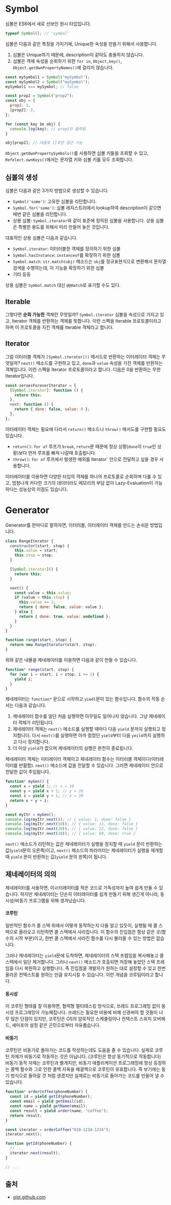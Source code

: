 # Symbol

심볼은 ES6에서 새로 선보인 원시 타입입니다.

```javascript
typeof Symbol(); // 'symbol'
```

심볼은 다음과 같은 특징을 가지기에, Unique한 속성을 만들기 위해서 사용합니다.

1. 심볼은 Unique하기 때문에, description이 같아도 충돌하지 않습니다.
2. 심볼은 객체 속성을 순회하기 위한 `for in`, `Object,key()`, `Object.getOwnPropertyNames()`에 걸리지 않습니다.

```javascript
const mySymbol1 = Symbol("mySymbol");
const mySymbol2 = Symbol("mySymbol");
mySymbol1 === mySymbol; // false

const prop2 = Symbol("prop2");
const obj = {
  prop1: 1,
  [prop2]: 2,
};

for (const key in obj) {
  console.log(key); // prop1만 출력됨
}

obj[prop2]; // 대괄호 []로만 접근 가능
```

`Object.getOwnPropertySymbols()`를 사용하면 심볼 키들을 조회할 수 있고, `Refelect.ownKeys()`에서는 문자열 키와 심볼 키를 모두 조회합니다.

## 심볼의 생성

심볼은 다음과 같은 3가지 방법으로 생성할 수 있습니다.

- `Symbol('some')`: 고유한 심볼을 리턴합니다.
- `Symbol.for('some')`: 심볼 레지스트리에서 lookup하여 description이 같으면 매번 같은 심볼을 리턴합니다.
- 상용 심볼: `Symbol.iterator`와 같이 표준에 정의된 심볼을 사용합니다. 상용 심볼은 특별한 용도를 위해서 미리 만들어 놓은 것입니다.

대표적인 상용 심볼은 다음과 같습니다.

- `Symbol.iterator`: 이터러블한 객체를 정의하기 위한 심볼
- `Symbol.hasInstance`: `instanceof`를 확장하기 위한 심볼
- `Symbol.match`: `str.match(obj)` 메소드는 `obj`를 정규표현식으로 변환해서 문자열 검색을 수행하는데, 이 기능을 확장하기 위한 심볼
- 기타 등등

상용 심볼은 `Symbol.match` 대신 `@@match`로 표기할 수도 있다.

## Iterable

그렇다면 **순회 가능한** 객체란 무엇일까? `Symbol.iterator` 심볼을 속성으로 가지고 있고, Iterator 객체를 반환하는 객체를 뜻합니다. 이런 스펙을 Iterable 프로토콜이라고 하며 이 프로토콜을 지킨 객체를 Iterable 객체라고 합니다.

## Iterator

그럼 이터러블 객체가 `[Symbol.iterator]()` 메서드로 반환하는 이터레이터 객체는 무엇일까? `next()` 메소드를 구현하고 있고, `done`과 `value` 속성을 가진 객체를 반환하는 객체입니다. 이런 스펙을 Iterator 프로토콜이라고 합니다. 디음은 0을 반환하는 무한 Iterator입니다.

```javascript
const zeroesForeverIterator = {
  [Symbol.iterator]: function () {
    return this;
  },
  next: function () {
    return { done: false, value: 0 };
  },
};
```

이터레이터 객체는 필요에 다라서 `return()` 메소드나 `throw()` 메서도를 구현할 필요도 있습니다.

- `return()`: `for of` 루프가 `break`, `return`문 때문에 정상 상황(`done`이 `true`인 상황)보다 먼저 루프를 빠져 나갈때 호출됩니다.
- `throw()`: `for of` 루프에서 발생한 예외를 Iterator` 안으로 전달하고 싶을 경우 사용합니다.

이터레이터를 이용하면 다양한 타입의 객체를 하나의 프로토콜로 순회하며 다룰 수 있고, 엄청나게 커다란 크기의 데이터라도 메모리의 부담 없이 Lazy-Evaluation이 가능하다는 성능상의 이점도 있습니다.

# Generator

Generator를 한마디로 말하자면, 이터러블, 이터레이터 객체를 만드는 손쉬운 방법입니다.

```javascript
class RangeIterator {
  constructor(start, stop) {
    this.value = start;
    this.stop = stop;
  }

  [Symbol.iterator]() {
    return this;
  }

  next() {
    const value = this.value;
    if (value < this.stop) {
      this.value += 1;
      return { done: false, value: value };
    } else {
      return { done: true, value: undefined };
    }
  }
}

function range(start, stop) {
  return new RangeIterator(start, stop);
}
```

위와 같은 내욜을 제네레이터를 이용하면 다음과 같이 만들 수 있습니다.

```javascript
function* range(start, stop) {
  for (var i = start; i < stop; i += 1) {
    yield i;
  }
}
```

제네레이터는 `function*` 문으로 시작하고 `yiedl`문이 있는 함수입니다. 함수의 작동 순서는 다음과 같습니다.

1. 제네레이터 함수를 일단 처음 실행하면 아무일도 일어나지 않습니다. 그냥 제네레이터 객체가 리턴됩니다.
2. 제네레이터 객체는 `next()` 메소드를 실행할 때마다 다음 `yield` 문까지 실행되고 정지합니다. 다시 `next()`를 실행하면 아까 멈첬던 `yield`부터 다음 `yeild`까지 실행하고 다시 정지합니다.
3. 더 이상 `yield`가 없으며 제네레이터의 실행은 완전히 종료됩니다.

제네레이터 객체는 이터레이터 객체이고 제네레이터 함수는 이터러블 객체이다(이터레이터를 반홤함). `next()` 메소드에 값을 전달할 수 있습니다. 그러면 제네레이터 안으로 전달한 값이 주입됩니다.

```javascript
function* myGen() {
  const x = yield 1; // x = 10
  const y = yield x + 1; // y = 20
  const z = yield y + 1; // z = 30
  return x + y + z;
}

const myItr = myGen();
console.log(myItr.next()); // { value: 1, done: false }
console.log(myItr.next(10)); // { value: 11, done: false }
console.log(myItr.next(20)); // { value: 22, done: false }
console.log(myItr.next(30)); // { value: 60, done: true }
```

`next()` 메소드가 리턴하는 값은 제네레이터가 실행을 정지할 때 `yield` 문이 반환하는 값(`yield`문의 오른쪽)이고, `next()` 메소드의 파라미터는 제네레이터가 실행을 재개할 때 `yield` 문이 반환하는 값(`yield` 문의 왼쪽)이 됩니다.

## 제네레이터의 의의

제네레이터를 사용하면, 이ㄹ터레이터를 적은 코드로 가독성까지 높여 쉽게 만들 수 있습니다. 하지만 제네레이터는 단순히 이터레이터를 쉽게 만들기 위해 생긴게 아니라, 동시성/비동기 프로그램을 위해 생겨났습니다.

#### 코루틴

일반적인 함수가 콜 스택 위에서 어떻게 동작하는지 다들 알고 있듯이, 실행될 때 콜 스택으로 올라오고 리턴하면 콜 스택에서 사라집니다. 이 함수의 진입점은 함상 같은 곳(함수의 시작 부분)이고, 한번 콜 스택에서 사라진 함수를 다시 불러올 수 있는 방법은 없습니다.

그러나 제네레이터는 `yield`문에 도착하면, 제네레이터의 스택 프렙임을 복사해놓고 콜 스택에서 일단 제거합니다. 그러나 `next()` 메소드가 호출되면 저장해 놓았던 스택 프레임을 다시 복원하고 실행합니다. 즉 진입점을 개발자가 원하는 대로 설정할 수 있고 한번 올라온 컨텍스트를 원하는 만큼 유지시킬 수 있습니다. 이런 개념을 코루팀이라고 합니다.

#### 동시성

이 코루틴 형태를 잘 이용하면, 협력형 멀티태스킹 방식으로, 쓰레드 프로그래밍 없이 동시성 프로그래밍이 가능해집니다. 쓰레드는 필요한 비용에 비해 신경써야 할 것들이 너무 많은 단점이 있지만, 코루틴은 OS의 암묵적인 스케줄링이나 컨텍스트 스위치 오버헤드, 세미포어 설정 같은 곤민으로부터 자유롭습니다.

#### 비동기

코루틴은 비동기로 돌아가는 코드를 작성하는데도 도움을 줄 수 있습니다. 실제로 코루틴 자체가 비동기로 작동하는 것은 아닙니다. (코루틴은 항상 동기적으로 작동합니다) 비동기 동작 자체는 코루틴과 별개지만, 비동기 애플리케이션 프로그래밍에 항상 등장하는 콜백 함수와 그로 인한 콜백 지옥을 해결책으로 코루틴이 유효합니다. 즉 보기에는 동기 방식으로 돌아갈 것 처럼 생겼지만 실제로는 비동기로 돌아가는 코드를 만들어 낼 수 있습니다.

```javascript
function* orderCoffee(phoneNumber) {
  const id = yield getId(phoneNumber);
  const email = yield getEmail(id);
  const name = yield getName(email);
  const result = yield order(name, "coffee");
  return result;
}

const iterator = orderCoffee("010-1234-1234");
iterator.next();

function getId(phoneNumber) {
  // ...
  iterator.next(result);
}

// ...
```

## 출처

- [gist.github.com](https://gist.github.com/qodot/ecf8d90ce291196817f8cf6117036997)
